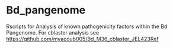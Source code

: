 # Bd_pangenome
Rscripts for Analysis of known pathogenicity factors within the Bd Pangenome. 
For cblaster analysis see https://github.com/myacoub005/Bd_M36_cblaster_JEL423Ref
